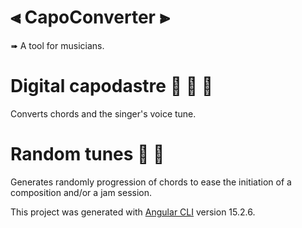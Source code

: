 # ⫷ CapoConverter ⫸

➠ A tool for musicians.

# Digital capodastre 🎸 🎻 🎤
Converts chords and the singer's voice tune. 

# Random tunes 🎲 🎼
Generates randomly progression of chords to ease the initiation of a composition and/or a jam session.


This project was generated with [Angular CLI](https://github.com/angular/angular-cli) version 15.2.6.

